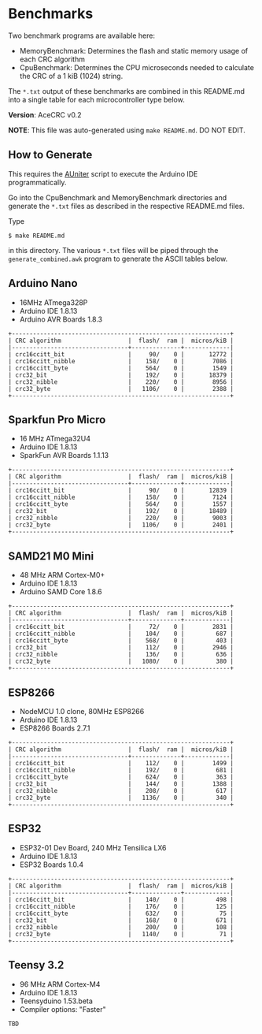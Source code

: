 # Benchmarks

Two benchmark programs are available here:

* MemoryBenchmark: Determines the flash and static memory usage of each CRC
  algorithm
* CpuBenchmark: Determines the CPU microseconds needed to calculate the CRC of a
  1 kiB (1024) string.

The `*.txt` output of these benchmarks are combined in this README.md into a
single table for each microcontroller type below.

**Version**: AceCRC v0.2

**NOTE**: This file was auto-generated using `make README.md`. DO NOT EDIT.

## How to Generate

This requires the [AUniter](https://github.com/bxparks/AUniter) script
to execute the Arduino IDE programmatically.

Go into the CpuBenchmark and MemoryBenchmark directories and generate
the `*.txt` files as described in the respective README.md files.

Type

```
$ make README.md
```

in this directory. The various `*.txt` files will be piped through the
`generate_combined.awk` program to generate the ASCII tables below.

## Arduino Nano

* 16MHz ATmega328P
* Arduino IDE 1.8.13
* Arduino AVR Boards 1.8.3

```
+--------------------------------------------------------------+
| CRC algorithm                   |  flash/  ram |  micros/kiB |
|---------------------------------+--------------+-------------|
| crc16ccitt_bit                  |     90/    0 |       12772 |
| crc16ccitt_nibble               |    158/    0 |        7086 |
| crc16ccitt_byte                 |    564/    0 |        1549 |
| crc32_bit                       |    192/    0 |       18379 |
| crc32_nibble                    |    220/    0 |        8956 |
| crc32_byte                      |   1106/    0 |        2388 |
+--------------------------------------------------------------+

```

## Sparkfun Pro Micro

* 16 MHz ATmega32U4
* Arduino IDE 1.8.13
* SparkFun AVR Boards 1.1.13

```
+--------------------------------------------------------------+
| CRC algorithm                   |  flash/  ram |  micros/kiB |
|---------------------------------+--------------+-------------|
| crc16ccitt_bit                  |     90/    0 |       12839 |
| crc16ccitt_nibble               |    158/    0 |        7124 |
| crc16ccitt_byte                 |    564/    0 |        1557 |
| crc32_bit                       |    192/    0 |       18489 |
| crc32_nibble                    |    220/    0 |        9003 |
| crc32_byte                      |   1106/    0 |        2401 |
+--------------------------------------------------------------+

```

## SAMD21 M0 Mini

* 48 MHz ARM Cortex-M0+
* Arduino IDE 1.8.13
* Arduino SAMD Core 1.8.6

```
+--------------------------------------------------------------+
| CRC algorithm                   |  flash/  ram |  micros/kiB |
|---------------------------------+--------------+-------------|
| crc16ccitt_bit                  |     72/    0 |        2831 |
| crc16ccitt_nibble               |    104/    0 |         687 |
| crc16ccitt_byte                 |    568/    0 |         403 |
| crc32_bit                       |    112/    0 |        2946 |
| crc32_nibble                    |    136/    0 |         636 |
| crc32_byte                      |   1080/    0 |         380 |
+--------------------------------------------------------------+

```

## ESP8266

* NodeMCU 1.0 clone, 80MHz ESP8266
* Arduino IDE 1.8.13
* ESP8266 Boards 2.7.1

```
+--------------------------------------------------------------+
| CRC algorithm                   |  flash/  ram |  micros/kiB |
|---------------------------------+--------------+-------------|
| crc16ccitt_bit                  |    112/    0 |        1499 |
| crc16ccitt_nibble               |    192/    0 |         681 |
| crc16ccitt_byte                 |    624/    0 |         363 |
| crc32_bit                       |    144/    0 |        1388 |
| crc32_nibble                    |    208/    0 |         617 |
| crc32_byte                      |   1136/    0 |         340 |
+--------------------------------------------------------------+

```

## ESP32

* ESP32-01 Dev Board, 240 MHz Tensilica LX6
* Arduino IDE 1.8.13
* ESP32 Boards 1.0.4

```
+--------------------------------------------------------------+
| CRC algorithm                   |  flash/  ram |  micros/kiB |
|---------------------------------+--------------+-------------|
| crc16ccitt_bit                  |    140/    0 |         498 |
| crc16ccitt_nibble               |    176/    0 |         125 |
| crc16ccitt_byte                 |    632/    0 |          75 |
| crc32_bit                       |    168/    0 |         671 |
| crc32_nibble                    |    200/    0 |         108 |
| crc32_byte                      |   1140/    0 |          71 |
+--------------------------------------------------------------+

```

## Teensy 3.2

* 96 MHz ARM Cortex-M4
* Arduino IDE 1.8.13
* Teensyduino 1.53.beta
* Compiler options: "Faster"

```
TBD
```

